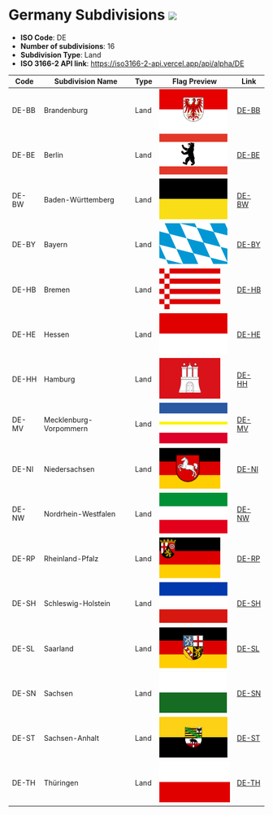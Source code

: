 # Germany Subdivisions ![](https://flagcdn.com/h40/de.png)

- **ISO Code**: DE
- **Number of subdivisions**: 16
- **Subdivision Type**: Land
- **ISO 3166-2 API link**: https://iso3166-2-api.vercel.app/api/alpha/DE

| Code  | Subdivision Name         | Type | Flag Preview | Link |
|-------|--------------------------|--------------| -------------- |----------|
| DE-BB | Brandenburg | Land | <img src='https://raw.githubusercontent.com/amckenna41/iso3166-flag-icons/main/iso3166-2-icons/DE/DE-BB.svg' height='80'> | [DE-BB](https://github.com/amckenna41/iso3166-flag-icons/blob/main/iso3166-2-icons/DE/DE-BB.svg) |
| DE-BE | Berlin | Land | <img src='https://raw.githubusercontent.com/amckenna41/iso3166-flag-icons/main/iso3166-2-icons/DE/DE-BE.svg' height='80'> | [DE-BE](https://github.com/amckenna41/iso3166-flag-icons/blob/main/iso3166-2-icons/DE/DE-BE.svg) |
| DE-BW | Baden-Württemberg | Land | <img src='https://raw.githubusercontent.com/amckenna41/iso3166-flag-icons/main/iso3166-2-icons/DE/DE-BW.svg' height='80'> | [DE-BW](https://github.com/amckenna41/iso3166-flag-icons/blob/main/iso3166-2-icons/DE/DE-BW.svg) |
| DE-BY | Bayern | Land | <img src='https://raw.githubusercontent.com/amckenna41/iso3166-flag-icons/main/iso3166-2-icons/DE/DE-BY.svg' height='80'> | [DE-BY](https://github.com/amckenna41/iso3166-flag-icons/blob/main/iso3166-2-icons/DE/DE-BY.svg) |
| DE-HB | Bremen | Land | <img src='https://raw.githubusercontent.com/amckenna41/iso3166-flag-icons/main/iso3166-2-icons/DE/DE-HB.svg' height='80'> | [DE-HB](https://github.com/amckenna41/iso3166-flag-icons/blob/main/iso3166-2-icons/DE/DE-HB.svg) |
| DE-HE | Hessen | Land | <img src='https://raw.githubusercontent.com/amckenna41/iso3166-flag-icons/main/iso3166-2-icons/DE/DE-HE.svg' height='80'> | [DE-HE](https://github.com/amckenna41/iso3166-flag-icons/blob/main/iso3166-2-icons/DE/DE-HE.svg) |
| DE-HH | Hamburg | Land | <img src='https://raw.githubusercontent.com/amckenna41/iso3166-flag-icons/main/iso3166-2-icons/DE/DE-HH.svg' height='80'> | [DE-HH](https://github.com/amckenna41/iso3166-flag-icons/blob/main/iso3166-2-icons/DE/DE-HH.svg) |
| DE-MV | Mecklenburg-Vorpommern | Land | <img src='https://raw.githubusercontent.com/amckenna41/iso3166-flag-icons/main/iso3166-2-icons/DE/DE-MV.svg' height='80'> | [DE-MV](https://github.com/amckenna41/iso3166-flag-icons/blob/main/iso3166-2-icons/DE/DE-MV.svg) |
| DE-NI | Niedersachsen | Land | <img src='https://raw.githubusercontent.com/amckenna41/iso3166-flag-icons/main/iso3166-2-icons/DE/DE-NI.svg' height='80'> | [DE-NI](https://github.com/amckenna41/iso3166-flag-icons/blob/main/iso3166-2-icons/DE/DE-NI.svg) |
| DE-NW | Nordrhein-Westfalen | Land | <img src='https://raw.githubusercontent.com/amckenna41/iso3166-flag-icons/main/iso3166-2-icons/DE/DE-NW.svg' height='80'> | [DE-NW](https://github.com/amckenna41/iso3166-flag-icons/blob/main/iso3166-2-icons/DE/DE-NW.svg) |
| DE-RP | Rheinland-Pfalz | Land | <img src='https://raw.githubusercontent.com/amckenna41/iso3166-flag-icons/main/iso3166-2-icons/DE/DE-RP.svg' height='80'> | [DE-RP](https://github.com/amckenna41/iso3166-flag-icons/blob/main/iso3166-2-icons/DE/DE-RP.svg) |
| DE-SH | Schleswig-Holstein | Land | <img src='https://raw.githubusercontent.com/amckenna41/iso3166-flag-icons/main/iso3166-2-icons/DE/DE-SH.svg' height='80'> | [DE-SH](https://github.com/amckenna41/iso3166-flag-icons/blob/main/iso3166-2-icons/DE/DE-SH.svg) |
| DE-SL | Saarland | Land | <img src='https://raw.githubusercontent.com/amckenna41/iso3166-flag-icons/main/iso3166-2-icons/DE/DE-SL.svg' height='80'> | [DE-SL](https://github.com/amckenna41/iso3166-flag-icons/blob/main/iso3166-2-icons/DE/DE-SL.svg) |
| DE-SN | Sachsen | Land | <img src='https://raw.githubusercontent.com/amckenna41/iso3166-flag-icons/main/iso3166-2-icons/DE/DE-SN.svg' height='80'> | [DE-SN](https://github.com/amckenna41/iso3166-flag-icons/blob/main/iso3166-2-icons/DE/DE-SN.svg) |
| DE-ST | Sachsen-Anhalt | Land | <img src='https://raw.githubusercontent.com/amckenna41/iso3166-flag-icons/main/iso3166-2-icons/DE/DE-ST.svg' height='80'> | [DE-ST](https://github.com/amckenna41/iso3166-flag-icons/blob/main/iso3166-2-icons/DE/DE-ST.svg) |
| DE-TH | Thüringen | Land | <img src='https://raw.githubusercontent.com/amckenna41/iso3166-flag-icons/main/iso3166-2-icons/DE/DE-TH.svg' height='80'> | [DE-TH](https://github.com/amckenna41/iso3166-flag-icons/blob/main/iso3166-2-icons/DE/DE-TH.svg) |
